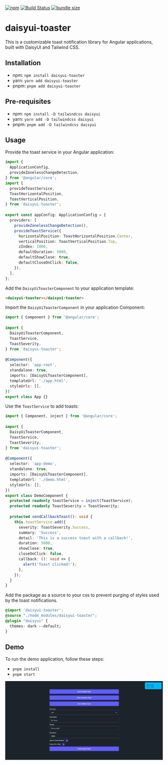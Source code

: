 [![npm](https://img.shields.io/npm/v/daisyui-toaster?color=%2300d26a&style=for-the-badge)](https://www.npmjs.com/package/daisyui-toaster)
[![Build Status](https://img.shields.io/github/actions/workflow/status/jjs98/daisyui-toaster/deploy.yml?branch=main&style=for-the-badge)](https://github.com/jjs98/daisyui-toaster/actions/workflows/deploy.yml)
[![bundle size](https://img.shields.io/bundlephobia/minzip/daisyui-toaster?color=%23FF006F&label=Bundle%20Size&style=for-the-badge)](https://bundlephobia.com/package/daisyui-toaster)

# daisyui-toaster

This is a customizable toast notification library for Angular applications, built with DaisyUI and Tailwind CSS.

## Installation

- npm: `npm install daisyui-toaster`
- yarn: `yarn add daisyui-toaster`
- pnpm: `pnpm add daisyui-toaster`

## Pre-requisites

- npm: `npm install -D tailwindcss daisyui`
- yarn: `yarn add -D tailwindcss daisyui`
- pnpm: `pnpm add -D tailwindcss daisyui`

## Usage

Provide the toast service in your Angular application:

```typescript
import {
  ApplicationConfig,
  provideZonelessChangeDetection,
} from '@angular/core';
import {
  provideToastService,
  ToastHorizontalPosition,
  ToastVerticalPosition,
} from 'daisyui-toaster';

export const appConfig: ApplicationConfig = {
  providers: [
    provideZonelessChangeDetection(),
    provideToastService({
      horizontalPosition: ToastHorizontalPosition.Center,
      verticalPosition: ToastVerticalPosition.Top,
      zIndex: 1000,
      defaultDuration: 5000,
      defaultShowClose: true,
      defaultCloseOnClick: false,
    }),
  ],
};
```

Add the `DaisyUiToasterComponent` to your application template:

```html
<daisyui-toaster></daisyui-toaster>
```

Import the `DaisyUiToasterComponent` in your application Component:

```typescript
import { Component } from '@angular/core';

import {
  DaisyUiToasterComponent,
  ToastService,
  ToastSeverity,
} from 'daisyui-toaster';

@Component({
  selector: 'app-root',
  standalone: true,
  imports: [DaisyUiToasterComponent],
  templateUrl: './app.html',
  styleUrls: [],
})
export class App {}
```

Use the `ToastService` to add toasts:

```typescript
import { Component, inject } from '@angular/core';

import {
  DaisyUiToasterComponent,
  ToastService,
  ToastSeverity,
} from 'daisyui-toaster';

@Component({
  selector: 'app-demo',
  standalone: true,
  imports: [DaisyUiToasterComponent],
  templateUrl: './demo.html',
  styleUrls: [],
})
export class DemoComponent {
  protected readonly toastService = inject(ToastService);
  protected readonly ToastSeverity = ToastSeverity;

  protected sendCallbackToast(): void {
    this.toastService.add({
      severity: ToastSeverity.Success,
      summary: 'Success',
      detail: 'This is a success toast with a callback!',
      duration: 5000,
      showClose: true,
      closeOnClick: false,
      callback: (): void => {
        alert('Toast clicked!');
      },
    });
  }
}
```

Add the package as a source to your css to prevent purging of styles used by the toast notifications.

```css
@import 'daisyui-toaster';
@source "./node_modules/daisyui-toaster";
@plugin "daisyui" {
  themes: dark --default;
}
```

## Demo

To run the demo application, follow these steps:

- `pnpm install`
- `pnpm start`

![Demo](docs/demo.png)
